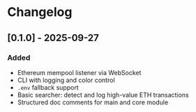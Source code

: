 # Changelog

## [0.1.0] - 2025-09-27

### Added

- Ethereum mempool listener via WebSocket
- CLI with logging and color control
- `.env` fallback support
- Basic searcher: detect and log high-value ETH transactions
- Structured doc comments for main and core module
